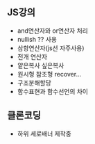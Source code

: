 ## JS강의
- and연산자와 or연산자 처리
- nullish ?? 사용
- 삼항연산자(js선 자주사용)
- 전개 연산자
- 얕은복사 싶은복사
- 원시형 참조형 recover...
- 구조분해할당
- 함수표현과 함수선언의 차이

## 클론코딩
- 하위 세로배너 제작중
